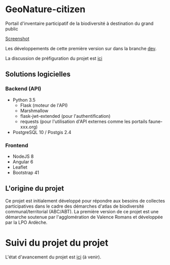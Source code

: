 # GeoNature-citizen


Portail d'inventaire participatif de la biodiversité à destination du grand public

[Screenshot](https://user-images.githubusercontent.com/11497003/61943639-2d394e00-af9c-11e9-94e1-de71753998e1.png)

Les développements de cette première version sur dans la branche [dev](https://github.com/PnX-SI/GeoNature-citizen/tree/dev).

La discussion de préfiguration du projet est [ici](https://github.com/PnX-SI/GeoNature-citizen/issues/2)

## Solutions logicielles

### Backend (API)

* Python 3.5
  * Flask (moteur de l'API)
  * Marshmallow
  * flask-jwt-extended (pour l'authentification)
  * requests (pour l'utilisation d'API externes comme les portails faune-xxx.org)
* PostgreSQL 10 / Postgis 2.4

### Frontend

* NodeJS 8
* Angular 6
* Leaflet
* Bootstrap 41

## L'origine du projet

Ce projet est initialement développé pour répondre aux besoins de collectes participatives dans le cadre des démarches d'atlas de biodiversité communal/territorial (ABC/ABT). 
La première version de ce projet est une démarche soutenue par l'agglomération de Valence Romans et développée par la LPO Ardèche.

# Suivi du projet du projet
L'état d'avancement du projet est [ici](https://github.com/PnX-SI/GeoNature-citizen/projects) (à venir).


